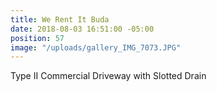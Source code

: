 ```yaml
---
title: We Rent It Buda
date: 2018-08-03 16:51:00 -05:00
position: 57
image: "/uploads/gallery_IMG_7073.JPG"
---
```


Type II Commercial Driveway with Slotted Drain